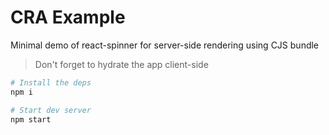 # CRA Example

Minimal demo of react-spinner for server-side rendering using CJS bundle

> Don't forget to hydrate the app client-side

```sh
# Install the deps
npm i

# Start dev server
npm start
```

